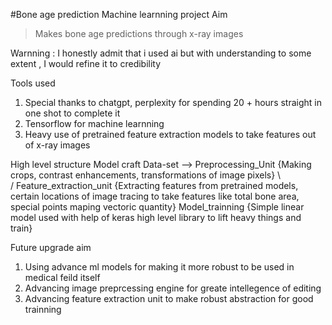 #Bone age prediction Machine learnning project 
Aim 
> Makes bone age predictions through x-ray images

Warnning : I honestly admit that i used ai but with understanding to some extent , I would refine it to credibility

Tools used 
1. Special thanks to chatgpt, perplexity for spending 20 + hours straight in one shot to complete it
2. Tensorflow for machine learnning
3. Heavy use of pretrained feature extraction models to take features out of x-ray images

High level structure 
Model craft 
  Data-set --> Preprocessing_Unit {Making crops, contrast enhancements, transformations of image pixels}
                                              \\\
                                              \/
  Feature_extraction_unit {Extracting features from pretrained models, certain locations of image tracing to take features like total bone area, special points maping vectoric quantity}
  Model_trainning {Simple linear model used with help of keras high level library to lift heavy things and train}

Future upgrade aim 
  1. Using advance ml models for making it more robust to be used in medical feild itself
  2. Advancing image preprcessing engine for greate intellegence of editing
  3. Advancing feature extraction unit to make robust abstraction for good trainning

